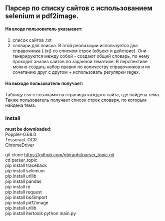 ## Парсер по списку сайтов с использованием selenium и pdf2image. 


#### На входе пользователь указывает:
1) список сайтов .txt
2) словари для поиска. В этой реализации используется два справочника (.txt) со списком строк (объект и действие). Они генерируются между собой - создают общий словарь, по нему проходит анализ сайтов по заданной тематике. В перспективе можно создать набор правил по количеству справочников и их сочетанию друг с другом + использовать регулярки regex.

#### На выходе пользователь получает:
Таблицу csv с ссылками на страницы каждого сайта, где найдена тема. Также пользователь получает список строк словаря, по которым найдена тема. 


### install
__must be downloaded__:\
Poppler-0.68.0\
Tesseract-OCR\
ChromeDriver 


git clone https://github.com/ghiraphi/parser_topic.git  
cd parser_topic\
pip install traceback\
pip install selenium\
pip install urllib\
pip install pandas\
pip install re\
pip install request\
pip install bs4import \
pip install pdf2image\
pip install urllib\
pip install itertools
python main.py
